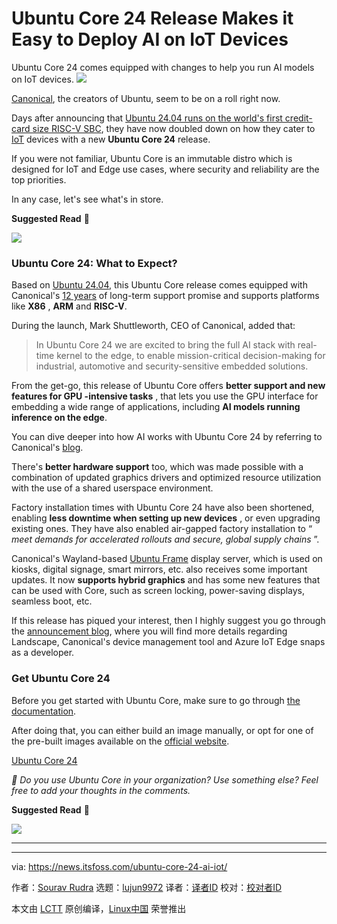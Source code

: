 [#]: subject: "Ubuntu Core 24 Release Makes it Easy to Deploy AI on IoT Devices"
[#]: via: "https://news.itsfoss.com/ubuntu-core-24-ai-iot/"
[#]: author: "Sourav Rudra https://news.itsfoss.com/author/sourav/"
[#]: collector: "lujun9972/lctt-scripts-1705972010"
[#]: translator: " "
[#]: reviewer: " "
[#]: publisher: " "
[#]: url: " "

Ubuntu Core 24 Release Makes it Easy to Deploy AI on IoT Devices
======
Ubuntu Core 24 comes equipped with changes to help you run AI models on
IoT devices.
[![][1]][2]

[Canonical][3], the creators of Ubuntu, seem to be on a roll right now.

Days after announcing that [Ubuntu 24.04 runs on the world's first credit-card size RISC-V SBC][4], they have now doubled down on how they cater to [IoT][5] devices with a new **Ubuntu Core 24** release.

If you were not familiar, Ubuntu Core is an immutable distro which is designed for IoT and Edge use cases, where security and reliability are the top priorities.

In any case, let's see what's in store.

**Suggested Read** 📖

![][6]

### Ubuntu Core 24: What to Expect?

Based on [Ubuntu 24.04][7], this Ubuntu Core release comes equipped with Canonical's [12 years][8] of long-term support promise and supports platforms like **X86** , **ARM** and **RISC-V**.

During the launch, Mark Shuttleworth, CEO of Canonical, added that:

> In Ubuntu Core 24 we are excited to bring the full AI stack with real-time kernel to the edge, to enable mission-critical decision-making for industrial, automotive and security-sensitive embedded solutions.

From the get-go, this release of Ubuntu Core offers **better support and new features for GPU -intensive tasks** , that lets you use the GPU interface for embedding a wide range of applications, including **AI models running inference on the edge**.

You can dive deeper into how AI works with Ubuntu Core 24 by referring to Canonical's [blog][9].

There's **better hardware support** too, which was made possible with a combination of updated graphics drivers and optimized resource utilization with the use of a shared userspace environment.

Factory installation times with Ubuntu Core 24 have also been shortened, enabling **less downtime when setting up new devices** , or even upgrading existing ones. They have also enabled air-gapped factory installation to “ _meet demands for accelerated rollouts and secure, global supply chains_ ”.

Canonical's Wayland-based [Ubuntu Frame][10] display server, which is used on kiosks, digital signage, smart mirrors, etc. also receives some important updates. It now **supports hybrid graphics** and has some new features that can be used with Core, such as screen locking, power-saving displays, seamless boot, etc.

If this release has piqued your interest, then I highly suggest you go through the [announcement blog][11], where you will find more details regarding Landscape, Canonical's device management tool and Azure IoT Edge snaps as a developer.

### Get Ubuntu Core 24

Before you get started with Ubuntu Core, make sure to go through [the documentation][12].

After doing that, you can either build an image manually, or opt for one of the pre-built images available on the [official website][13].

[Ubuntu Core 24][13]

_💬 Do you use Ubuntu Core in your organization? Use something else? Feel free to add your thoughts in the comments._

**Suggested Read** 📖

![][14]

* * *

--------------------------------------------------------------------------------

via: https://news.itsfoss.com/ubuntu-core-24-ai-iot/

作者：[Sourav Rudra][a]
选题：[lujun9972][b]
译者：[译者ID](https://github.com/译者ID)
校对：[校对者ID](https://github.com/校对者ID)

本文由 [LCTT](https://github.com/LCTT/TranslateProject) 原创编译，[Linux中国](https://linux.cn/) 荣誉推出

[a]: https://news.itsfoss.com/author/sourav/
[b]: https://github.com/lujun9972
[1]: https://news.itsfoss.com/assets/images/pikapods.jpg
[2]: https://www.pikapods.com/?utm_campaign=banner-2024-05&utm_source=itsfoss
[3]: https://canonical.com/
[4]: https://news.itsfoss.com/ubuntu-24-04-lts-risc-v/
[5]: https://en.wikipedia.org/wiki/Internet_of_things
[6]: https://news.itsfoss.com/content/images/size/w256h256/2022/08/android-chrome-192x192.png
[7]: https://news.itsfoss.com/ubuntu-24-04-lts/
[8]: https://news.itsfoss.com/ubuntu-24-04-lts-support/
[9]: https://canonical.com/blog/ubuntu-core-24-ai-models
[10]: https://github.com/canonical/ubuntu-frame
[11]: https://canonical.com/blog/canonical-launches-ubuntu-core-24
[12]: https://ubuntu.com/core/docs/get-started
[13]: https://ubuntu.com/download/core
[14]: https://itsfoss.com/content/images/size/w256h256/2022/12/android-chrome-192x192.png
